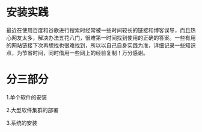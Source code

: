 # 安装实践
最近在使用百度和谷歌进行搜索时经常被一些时间较长的链接和博客误导，而且热心网友太多，解决办法五花八门，很难第一时间找到使用的正确的答案。一些有用的网站链接下次再想找也很难找到，所以以自己自身实践为准，详细记录一些知识点，为节省时间，同时借用一些网上的经验复制！万分感谢。


# 分三部分

1.单个软件的安装

2.大型软件集群的部署

3.系统的安装

